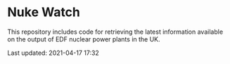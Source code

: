 # Nuke Watch

This repository includes code for retrieving the latest information available on the output of EDF nuclear power plants in the UK.

Last updated: 2021-04-17 17:32